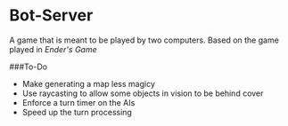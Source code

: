 # Bot-Server
A game that is meant to be played by two computers. Based on the game played in _Ender's Game_
  
###To-Do  
- Make generating a map less magicy
- Use raycasting to allow some objects in vision to be behind cover
- Enforce a turn timer on the AIs
- Speed up the turn processing
